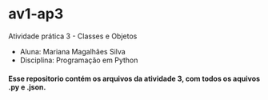 # av1-ap3
Atividade prática 3 - Classes e Objetos
* Aluna: Mariana Magalhães Silva
* Disciplina: Programação em Python

#### Esse repositorio contém os arquivos da atividade 3, com todos os aquivos .py e .json.
